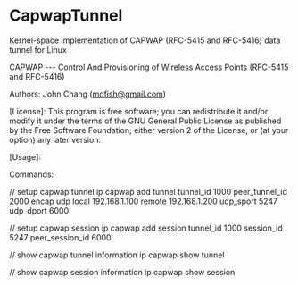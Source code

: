 # CapwapTunnel
Kernel-space implementation of CAPWAP (RFC-5415 and RFC-5416) data tunnel for Linux

CAPWAP --- Control And Provisioning of Wireless Access Points (RFC-5415 and RFC-5416)

Authors: John Chang (mofish@gmail.com)
 
[License]:
      This program is free software; you can redistribute it and/or
      modify it under the terms of the GNU General Public License
      as published by the Free Software Foundation; either version
      2 of the License, or (at your option) any later version.

 
[Usage]:

  Commands:
  
  // setup capwap tunnel
  ip capwap add tunnel tunnel_id 1000 peer_tunnel_id 2000 encap udp local 192.168.1.100 remote 192.168.1.200 udp_sport 5247 udp_dport 6000 
  
  // setup capwap session
  ip capwap add session tunnel_id 1000 session_id 5247 peer_session_id 6000
  
  // show capwap tunnel information
  ip capwap show tunnel 
  
  // show capwap session information
  ip capwap show session 
